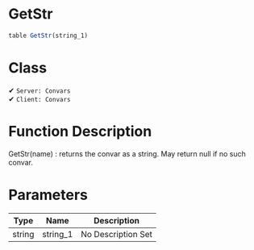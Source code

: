 # GetStr
```js	
table GetStr(string_1)
```
# Class
✔ `Server: Convars`  
✔ `Client: Convars`  

# Function Description
GetStr(name) : returns the convar as a string. May return null if no such convar.
# Parameters
Type|Name|Description
--|--|--
string|string_1|No Description Set
